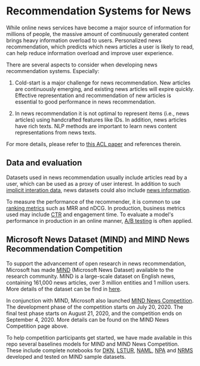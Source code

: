 # Recommendation Systems for News

While online news services have become a major source of information for millions of people, the massive amount of continuously generated content brings heavy information overload to users. Personalized news recommendation, which predicts which news articles a user is likely to read, can help reduce information overload and improve user experience. 

There are several aspects to consider when developing news recommendation systems. Especially:

1. Cold-start is a major challenge for news recommendation. New articles are continuously emerging, and existing news articles will expire quickly. Effective representation and recommendation of new articles is essential to good performance in news recommendation.  

2. In news recommendation it is not optimal to represent items (i.e., news articles) using handcrafted features like IDs. In addition, news articles have rich texts. NLP methods are important to learn news content representations from news texts.

For more details, please refer to [this ACL paper](https://msnews.github.io/assets/doc/ACL2020_MIND.pdf) and references therein.

## Data and evaluation

Datasets used in news recommendation usually include articles read by a user, which can be used as a proxy of user interest.  In addition to such [implicit interation data](../../GLOSSARY.md), news datasets could also include [news information](../../GLOSSARY.md).  

To measure the performance of the recommender, it is common to use [ranking metrics](../../GLOSSARY.md) such as MRR and nDCG. In production, business metrics used may include [CTR](../../GLOSSARY.md) and engagement time. To evaluate a model's performance in production in an online manner, [A/B testing](../../GLOSSARY.md) is often applied.

## Microsoft News Dataset (MIND) and MIND News Recommendation Competition

To support the advancement of open research in news recommendation, Microsoft has made [MIND](https://msnews.github.io/) (Microsoft News Dataset) available to the research community.  MIND is a large-scale dataset on English news, containing 161,000 news articles, over 3 million entities and 1 million users.  More details of the dataset can be find in [here](https://msnews.github.io/assets/doc/ACL2020_MIND.pdf).

In conjunction with MIND, Microsoft also launched [MIND News Competition](https://msnews.github.io/competition.html).  The development phase of the competition starts on July 20, 2020.  The final test phase starts on August 21, 2020, and the competition ends on September 4, 2020.  More details can be found on the MIND News Competition page above.

To help competition participants get started, we have made available in this repo several baselines models for MIND and MIND News Competition.  These include complete notebooks for [DKN](../../examples/00_quick_start/dkn_MIND.ipynb), [LSTUR](../../examples/00_quick_start/lstur_MIND.ipynb), [NAML](../../examples/00_quick_start/naml_MIND.ipynb), [NPA](../../examples/00_quick_start/npa_MIND.ipynb) and [NRMS](../../examples/00_quick_start/nrms_MIND.ipynb) developed and tested on MIND sample datasets.
